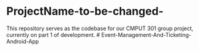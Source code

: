 # ProjectName-to-be-changed-
This repository serves as the codebase for our CMPUT 301 group project, currently on part 1 of development.
#   E v e n t - M a n a g e m e n t - A n d - T i c k e t i n g - A n d r o i d - A p p  
 